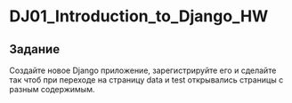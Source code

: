 # DJ01_Introduction_to_Django_HW
 
## Задание

Создайте новое Django приложение, зарегистрируйте его и сделайте так чтоб при переходе на страницу data и test открывались страницы с разным содержимым. 